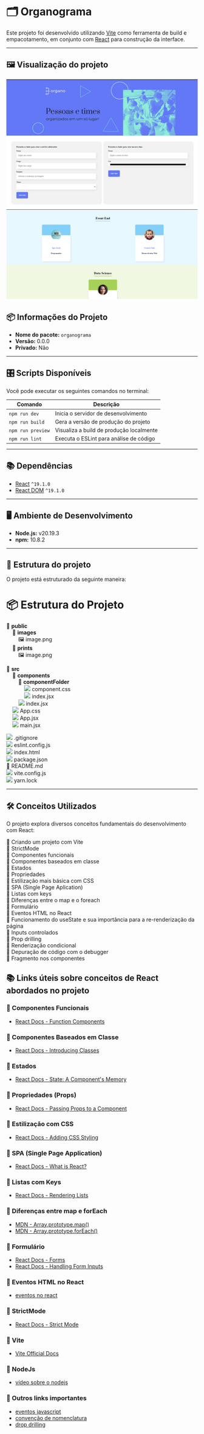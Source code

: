 # 🗂️ Organograma

Este projeto foi desenvolvido utilizando [Vite](https://vitejs.dev/) como ferramenta de build 
e empacotamento, em conjunto com [React](https://react.dev/) para construção da interface.

---

## 🖼️ Visualização do projeto

![banner de cabeçalho do projeto](/public/prints/banner.png)
![formulários de cadastro do colaborador e novo time](/public/prints/forms.png)
![sessão de apresentação dos times](/public/prints/sectionTeams.png)

## 📦 Informações do Projeto

- **Nome do pacote:** `organograma`
- **Versão:** 0.0.0
- **Privado:** Não

---

## 🎛️ Scripts Disponíveis

Você pode executar os seguintes comandos no terminal:

| Comando             | Descrição                                                 |
|---------------------|-----------------------------------------------------------|
| `npm run dev`       | Inicia o servidor de desenvolvimento                      |
| `npm run build`     | Gera a versão de produção do projeto                      |
| `npm run preview`   | Visualiza a build de produção localmente                  |
| `npm run lint`      | Executa o ESLint para análise de código                   |

---

## 📚 Dependências

- [React](https://react.dev/) `^19.1.0`
- [React DOM](https://react.dev/reference/react-dom) `^19.1.0`

---

## 🖥️ Ambiente de Desenvolvimento

- **Node.js:** v20.19.3
- **npm:** 10.8.2

---

## 📂 Estrutura do projeto

O projeto está estruturado da seguinte maneira:

# 📦 Estrutura do Projeto

📂 **public**  
&nbsp;&nbsp;&nbsp;&nbsp;📂 **images**  
&nbsp;&nbsp;&nbsp;&nbsp;&nbsp;&nbsp;&nbsp;&nbsp;🖼️ image.png  
&nbsp;&nbsp;&nbsp;&nbsp;📂 **prints**  
&nbsp;&nbsp;&nbsp;&nbsp;&nbsp;&nbsp;&nbsp;&nbsp;🖼️ image.png  

📂 **src**  
&nbsp;&nbsp;&nbsp;&nbsp;📂 **components**  
&nbsp;&nbsp;&nbsp;&nbsp;&nbsp;&nbsp;&nbsp;&nbsp;📂 **componentFolder**  
&nbsp;&nbsp;&nbsp;&nbsp;&nbsp;&nbsp;&nbsp;&nbsp;&nbsp;&nbsp;&nbsp;&nbsp;<img src="https://cdn.jsdelivr.net/gh/devicons/devicon/icons/css3/css3-original.svg" width="16"/> component.css  
&nbsp;&nbsp;&nbsp;&nbsp;&nbsp;&nbsp;&nbsp;&nbsp;&nbsp;&nbsp;&nbsp;&nbsp;<img src="https://cdn.jsdelivr.net/gh/devicons/devicon/icons/react/react-original.svg" width="16"/> index.jsx  
&nbsp;&nbsp;&nbsp;&nbsp;&nbsp;&nbsp;&nbsp;&nbsp;<img src="https://cdn.jsdelivr.net/gh/devicons/devicon/icons/react/react-original.svg" width="16"/> index.jsx  
&nbsp;&nbsp;&nbsp;&nbsp;<img src="https://cdn.jsdelivr.net/gh/devicons/devicon/icons/css3/css3-original.svg" width="16"/> App.css  
&nbsp;&nbsp;&nbsp;&nbsp;<img src="https://cdn.jsdelivr.net/gh/devicons/devicon/icons/react/react-original.svg" width="16"/> App.jsx  
&nbsp;&nbsp;&nbsp;&nbsp;<img src="https://cdn.jsdelivr.net/gh/devicons/devicon/icons/react/react-original.svg" width="16"/> main.jsx  

<img src="https://cdn.jsdelivr.net/gh/devicons/devicon/icons/git/git-original.svg" width="16"/> .gitignore  
<img src="https://cdn.jsdelivr.net/gh/devicons/devicon/icons/eslint/eslint-original.svg" width="16"/> eslint.config.js  
<img src="https://cdn.jsdelivr.net/gh/devicons/devicon/icons/html5/html5-original.svg" width="16"/> index.html  
<img src="https://cdn.jsdelivr.net/gh/devicons/devicon/icons/npm/npm-original-wordmark.svg" width="16"/> package.json  
📄 README.md  
<img src="https://cdn.jsdelivr.net/gh/devicons/devicon/icons/vite/vite-original.svg" width="16"/> vite.config.js  
<img src="https://cdn.jsdelivr.net/gh/devicons/devicon/icons/yarn/yarn-original.svg" width="16"/> yarn.lock  

---

## 🛠️ Conceitos Utilizados

O projeto explora diversos conceitos fundamentais do desenvolvimento com React:

 🔹 Criando um projeto com Vite  
 🔹 StrictMode  
 🔹 Componentes funcionais  
 🔹 Componentes baseados em classe  
 🔹 Estados  
 🔹 Propriedades  
 🔹 Estilização mais básica com CSS  
 🔹 SPA (Single Page Aplication)  
 🔹 Listas com keys  
 🔹 Diferenças entre o map e o foreach  
 🔹 Formulário  
 🔹 Eventos HTML no React  
 🔹 Funcionamento do useState e sua importância para a re-renderização da página  
 🔹 Inputs controlados  
 🔹 Prop drilling  
 🔹 Renderização condicional  
 🔹 Depuração de código com o debugger  
 🔹 Fragmento nos componentes  

## 📚 Links úteis sobre conceitos de React abordados no projeto

### 🔹 Componentes Funcionais
- [React Docs - Function Components](https://react.dev/learn/your-first-component)

### 🔹 Componentes Baseados em Classe
- [React Docs - Introducing Classes](https://legacy.reactjs.org/docs/components-and-props.html#function-and-class-components)

### 🔹 Estados
- [React Docs - State: A Component's Memory](https://react.dev/learn/state-a-components-memory)

### 🔹 Propriedades (Props)
- [React Docs - Passing Props to a Component](https://react.dev/learn/passing-props-to-a-component)

### 🔹 Estilização com CSS
- [React Docs - Adding CSS Styling](https://react.dev/learn/adding-styles)

### 🔹 SPA (Single Page Application)
- [React Docs - What is React?](https://react.dev/learn#react-is-a-library)

### 🔹 Listas com Keys
- [React Docs - Rendering Lists](https://react.dev/learn/rendering-lists)

### 🔹 Diferenças entre map e forEach
- [MDN - Array.prototype.map()](https://developer.mozilla.org/en-US/docs/Web/JavaScript/Reference/Global_Objects/Array/map)
- [MDN - Array.prototype.forEach()](https://developer.mozilla.org/en-US/docs/Web/JavaScript/Reference/Global_Objects/Array/forEach)

### 🔹 Formulário
- [React Docs - Forms](https://react.dev/learn/forms)
- [React Docs - Handling Form Inputs](https://react.dev/learn/forms)

### 🔹 Eventos HTML no React
- [eventos no react](https://react.dev/learn/responding-to-events)

### 🔹 StrictMode
- [React Docs - Strict Mode](https://react.dev/reference/react/StrictMode)

### 🔹 Vite
- [Vite Official Docs](https://vite.dev/guide/)

### 🔹 NodeJs
- [vídeo sobre o nodejs](https://www.hipsters.tech/o-que-e-node-js/)

### 🔹 Outros links importantes
- [eventos javascript](https://developer.mozilla.org/en-US/docs/Learn_web_development/Core/Scripting/Events)
- [convenção de nomenclatura](https://www.alura.com.br/artigos/convencoes-nomenclatura-camel-pascal-kebab-snake-case)
- [drop drilling](https://www.alura.com.br/artigos/prop-drilling-no-react-js)